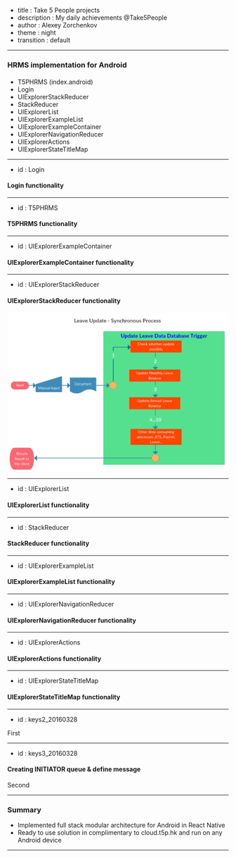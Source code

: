 - title : Take 5 People projects
- description : My daily achievements @Take5People
- author : Alexey Zorchenkov
- theme : night
- transition : default

***

### HRMS implementation for Android

#### 

- T5PHRMS (index.android)
- Login
- UIExplorerStackReducer
- StackReducer
- UIExplorerList
- UIExplorerExampleList
- UIExplorerExampleContainer
- UIExplorerNavigationReducer
- UIExplorerActions
- UIExplorerStateTitleMap

***
- id : Login

#### Login functionality



***
- id : T5PHRMS

#### T5PHRMS functionality

***
- id : UIExplorerExampleContainer

#### UIExplorerExampleContainer functionality


***
- id : UIExplorerStackReducer

#### UIExplorerStackReducer functionality

![Synchronous](../../images/synchronous.png)

***
- id : UIExplorerList

#### UIExplorerList functionality


***
- id : StackReducer

#### StackReducer functionality


***
- id : UIExplorerExampleList

#### UIExplorerExampleList functionality


***
- id : UIExplorerNavigationReducer

#### UIExplorerNavigationReducer functionality

***
- id : UIExplorerActions

#### UIExplorerActions functionality


***
- id : UIExplorerStateTitleMap

#### UIExplorerStateTitleMap functionality


---
- id : keys2_20160328

First

---
- id : keys3_20160328

#### Creating INITIATOR queue & define message

Second

***

### Summary

- Implemented full stack modular architecture for Android in React Native
- Ready to use solution in complimentary to cloud.t5p.hk and run on any Android device

***
